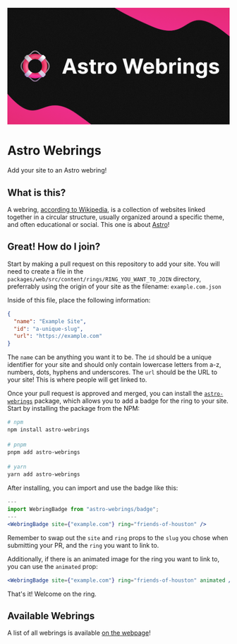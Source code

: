 ![A buoy besides the text "Astro Webrings" in big, white letters, with some pink decoration in the corners.](./public/og.png)

# Astro Webrings
Add your site to an Astro webring!

## What is this?

A webring, [according to Wikipedia](https://en.wikipedia.org/wiki/Webring), is a collection of websites linked together in a circular structure, usually organized around a specific theme, and often educational or social. This one is about [Astro](https://astro.build)!

## Great! How do I join?

Start by making a pull request on this repository to add your site. You will need to create a file in the `packages/web/src/content/rings/RING_YOU_WANT_TO_JOIN` directory,
preferrably using the origin of your site as the filename: `example.com.json`

Inside of this file, place the following information:

```json
{
  "name": "Example Site",
  "id": "a-unique-slug",
  "url": "https://example.com"
}
```
The `name` can be anything you want it to be. The `id` should be a unique identifier for your site and should only contain lowercase letters from a-z, numbers, dots, hyphens and underscores. The `url` should be the URL to your site! This is where people will get linked to.

Once your pull request is approved and merged, you can install the [`astro-webrings`](https://www.npmjs.com/package/astro-webrings) package, which allows you to add a badge for the ring to your site. Start by installing the package from the NPM:

```bash
# npm
npm install astro-webrings

# pnpm
pnpm add astro-webrings

# yarn
yarn add astro-webrings
```

After installing, you can import and use the badge like this:

```jsx
---
import WebringBadge from "astro-webrings/badge";
---
<WebringBadge site={"example.com"} ring="friends-of-houston" />
```

Remember to swap out the `site` and `ring` props to the `slug` you chose when submitting your PR, and the `ring` you want to link to.

Additionally, if there is an animated image for the ring you want to link to, you can use the `animated` prop:

```jsx
<WebringBadge site={"example.com"} ring="friends-of-houston" animated />
```

That's it! Welcome on the ring.

## Available Webrings
A list of all webrings is available [on the webpage](https://astro-webrings.lou.gg/#available-webrings)!

